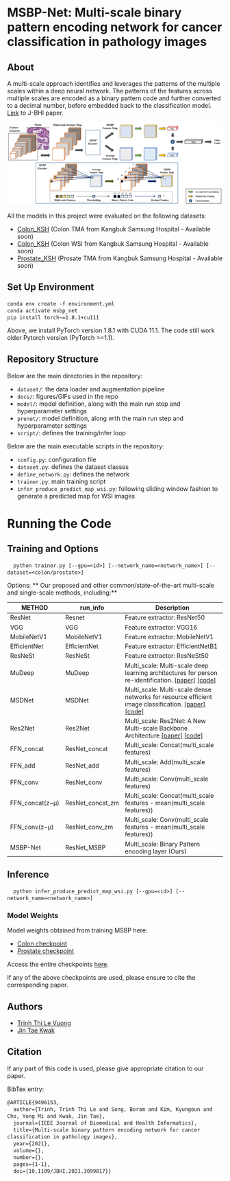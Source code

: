 # MSBP-Net: Multi-scale binary pattern encoding network for cancer classification in pathology images
## About
A multi-scale approach identifies and leverages the patterns of the multiple scales within a deep neural network.
The patterns of the features across multiple scales are encoded as a binary pattern code and further converted to a decimal number, 
before embedded back to the classification model. <br />
[Link](https://ieeexplore.ieee.org/abstract/document/9496153) to J-BHI paper. <br />

![](docs/MSBP_network.png)

All the models in this project were evaluated on the following datasets:

- [Colon_KSH]() (Colon TMA from Kangbuk Samsung Hospital - Available soon)
- [Colon_KSH]() (Colon WSI from Kangbuk Samsung Hospital - Available soon)
- [Prostate_KSH]() (Prosate TMA from Kangbuk Samsung Hospital - Available soon)

## Set Up Environment

```
conda env create -f environment.yml
conda activate msbp_net
pip install torch~=1.8.1+cu111
```

Above, we install PyTorch version 1.8.1 with CUDA 11.1. 
The code still work older Pytorch version (PyTorch >=1.1).
## Repository Structure

Below are the main directories in the repository: 

- `dataset/`: the data loader and augmentation pipeline
- `docs/`: figures/GIFs used in the repo
- `model/`: model definition, along with the main run step and hyperparameter settings
- `prenet/`: model definition, along with the main run step and hyperparameter settings  
- `script/`: defines the training/infer loop 

Below are the main executable scripts in the repository:

- `config.py`: configuration file
- `dataset.py`: defines the dataset classes 
- `define_network.py`: defines the network 
- `trainer.py`: main training script
- `infer_produce_predict_map_wsi.py`: following sliding window fashion to generate a predicted map for WSI images 

# Running the Code

## Training and Options
 
```
  python trainer.py [--gpu=<id>] [--network_name=<network_name>] [--dataset=<colon/prostate>]
```

Options:
** Our proposed and other common/state-of-the-art multi-scale and single-scale methods, including:**

| METHOD         | run_info         |  Description          |
| ---------------|------------------| ----------------------|
| ResNet         | Resnet           | Feature extractor: ResNet50
| VGG            | VGG              | Feature extractor: VGG16
| MobileNetV1    | MobileNetV1      | Feature extractor: MobileNetV1
| EfficientNet   | EfficientNet     | Feature extractor: EfficientNetB1
| ResNeSt        | ResNeSt          | Feature extractor: ResNeSt50
| MuDeep         | MuDeep           | Multi_scale: Multi-scale deep learning architectures for person re-identification. [[paper]](https://arxiv.org/abs/1709.05165) [[code]](https://github.com/linzhi123/deep-persion-reid)
| MSDNet         | MSDNet           | Multi_scale: Multi-scale dense networks for resource efficient image classification. [[paper]](https://arxiv.org/abs/1703.09844) [[code]](https://github.com/kalviny/MSDNet-PyTorch)
| Res2Net        | Res2Net          | Multi_scale: Res2Net: A New Multi-scale Backbone Architecture [[paper]](https://arxiv.org/abs/1904.01169) [[code]](https://github.com/Res2Net/Res2Net-ImageNet-Training)
| FFN_concat     | ResNet_concat    | Multi_scale: Concat(multi_scale features)
| FFN_add        | ResNet_add       | Multi_scale: Add(multi_scale features)
| FFN_conv       | ResNet_conv      | Multi_scale: Conv(multi_scale features)
| FFN_concat(z−µ)| ResNet_concat_zm | Multi_scale: Concat(multi_scale features - mean(multi_scale features))
| FFN_conv(z−µ)  | ResNet_conv_zm   | Multi_scale: Conv(multi_scale features - mean(multi_scale features))
| MSBP-Net       | ResNet_MSBP      | Multi_scale: Binary Pattern encoding layer (Ours)




## Inference

```
  python infer_produce_predict_map_wsi.py [--gpu=<id>] [--network_name=<network_name>]
```
  
### Model Weights

Model weights obtained from training MSBP here:
- [Colon checkpoint](https://drive.google.com/drive/folders/1uJKUwp6EMvDYV7pDF3xTg4UV0T3dD9zs?usp=sharing)
- [Prostate checkpoint](https://drive.google.com/drive/folders/1DmvmE3WRAgNO494L3O4lGppUxlfZYxuO?usp=sharing)

Access the entire checkpoints [here](https://drive.google.com/drive/folders/1gX5NELGelZxLuqwcW9ptL5kDtf5-Gqcz?usp=sharing).

If any of the above checkpoints are used, please ensure to cite the corresponding paper.

## Authors

* [Trinh Thi Le Vuong](https://github.com/timmyvg)
* [Jin Tae Kwak](https://github.com/timmyvg)


## Citation

If any part of this code is used, please give appropriate citation to our paper. <br />

BibTex entry: <br />
```
@ARTICLE{9496153,
  author={Trinh, Trinh Thi Le and Song, Boram and Kim, Kyungeun and Cho, Yong Mi and Kwak, Jin Tae},
  journal={IEEE Journal of Biomedical and Health Informatics}, 
  title={Multi-scale binary pattern encoding network for cancer classification in pathology images}, 
  year={2021},
  volume={},
  number={},
  pages={1-1},
  doi={10.1109/JBHI.2021.3099817}}
```

